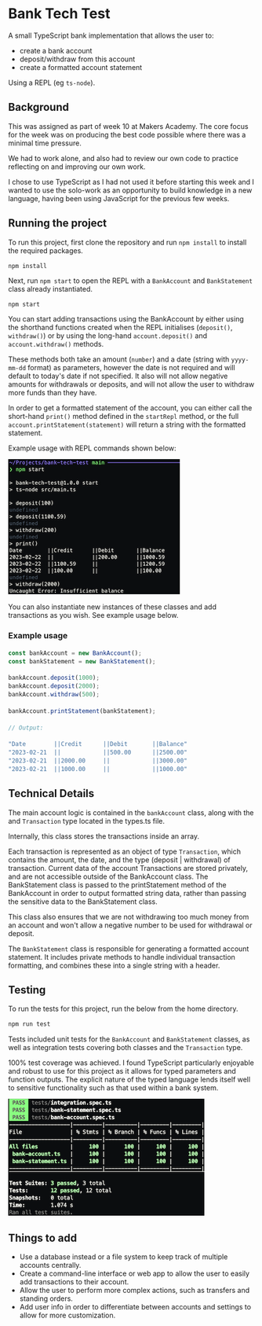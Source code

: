 # Bank Tech Test

A small TypeScript bank implementation that allows the user to:

- create a bank account
- deposit/withdraw from this account
- create a formatted account statement

Using a REPL (eg `ts-node`).

## Background
This was assigned as part of week 10 at Makers Academy. The core focus for the week was on producing the best code possible where there was a minimal time pressure.

We had to work alone, and also had to review our own code to practice reflecting on and improving our own work.

I chose to use TypeScript as I had not used it before starting this week and I wanted to use the solo-work as an opportunity to build knowledge in a new language, having been using JavaScript for the previous few weeks.

## Running the project
To run this project, first clone the repository and run `npm install` to install the required packages.

```bash
npm install
```

Next, run `npm start` to open the REPL with a `BankAccount` and `BankStatement` class already instantiated.

```
npm start
```

You can start adding transactions using the BankAccount by either using the shorthand functions created when the REPL initialises (`deposit()`, `withdraw()`) or by using the long-hand `account.deposit()` and `account.withdraw()` methods.

These methods both take an amount (`number`) and a date (string with `yyyy-mm-dd` format) as parameters, however the date is not required and will default to today's date if not specified. It also will not allow negative amounts for withdrawals or deposits, and will not allow the user to withdraw more funds than they have.

In order to get a formatted statement of the account, you can either call the short-hand `print()` method defined in the `startRepl` method, or the full `account.printStatement(statement)` will return a string with the formatted statement.

Example usage with REPL commands shown below:

![Example usage](/images/example-repl-usage.png)

You can also instantiate new instances of these classes and add transactions as you wish. See example usage below.

### Example usage
```ts
const bankAccount = new BankAccount();
const bankStatement = new BankStatement();

bankAccount.deposit(1000);
bankAccount.deposit(2000);
bankAccount.withdraw(500);

bankAccount.printStatement(bankStatement);

// Output:

"Date        ||Credit      ||Debit       ||Balance"
"2023-02-21  ||            ||500.00      ||2500.00"
"2023-02-21  ||2000.00     ||            ||3000.00"
"2023-02-21  ||1000.00     ||            ||1000.00"
```




## Technical Details
The main account logic is contained in the `bankAccount` class, along with the and `Transaction` type located in the types.ts file.

Internally, this class stores the transactions inside an array.

Each transaction is represented as an object of type `Transaction`, which contains the amount, the date, and the type (deposit | withdrawal) of transaction. Current data of the account Transactions are stored privately, and are not accessible outside of the BankAccount class. The BankStatement class is passed to the printStatement method of the BankAccount in order to output formatted string data, rather than passing the sensitive data to the BankStatement class.

This class also ensures that we are not withdrawing too much money from an account and won't allow a negative number to be used for withdrawal or deposit.

The `BankStatement` class is responsible for generating a formatted account statement. It includes private methods to handle individual transaction formatting, and combines these into a single string with a header.

## Testing

To run the tests for this project, run the below from the home directory.

```bash
npm run test
```

Tests included unit tests for the `BankAccount` and `BankStatement` classes, as well as integration tests covering both classes and the `Transaction` type.

100% test coverage was achieved. I found TypeScript particularly enjoyable and robust to use for this project as it allows for typed parameters and function outputs. The explicit nature of the typed language lends itself well to sensitive functionality such as that used within a bank system.

![Test Coverage](/images/test-coverage-bank.png)

## Things to add
- Use a database instead or a file system to keep track of multiple accounts centrally.
- Create a command-line interface or web app to allow the user to easily add transactions to their account.
- Allow the user to perform more complex actions, such as transfers and standing orders.
- Add user info in order to differentiate between accounts and settings to allow for more customization.